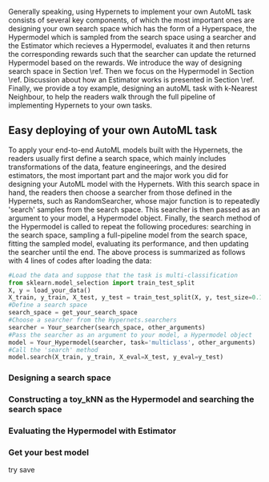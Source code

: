 Generally speaking, using Hypernets to implement your own AutoML task consists of several key components, of which the most important ones are designing your own search space which has the form of a Hyperspace, the Hypermodel which is sampled from the search space using a searcher and the Estimator which recieves a Hypermodel, evaluates it and then returns the corresponding rewards such that the searcher can update the returned Hypermodel based on the rewards. We introduce the way of designing search space in Section \ref. Then we focus on the Hypermodel in Section \ref. Discussion about how an Estimator works is presented in Section \ref. Finally, we provide a toy example, designing an autoML task with k-Nearest Neighbour, to help the readers walk through the full pipeline of implementing Hypernets to your own tasks.

## Easy deploying of your own AutoML task
To apply your end-to-end AutoML models built with the Hypernets, the readers usually first define a search space, which mainly includes transformations of the data, feature engineerings, and the desired estimators, the most important part and the major work you did for designing your AutoML model with the Hypernets. With this search space in hand, the readers then choose a searcher from those defined in the Hypernets, such as RandomSearcher, whose major function is to repeatedly 'search' samples from the search space. This searcher is then passed as an argument to your model, a Hypermodel object. Finally, the search method of the Hypermodel is called to repeat the following procedures: searching in the search space, sampling a full-pipeline model from the search space, fitting the sampled model, evaluating its performance, and then updating the searcher until the end. The above process is summarized as follows with 4 lines of codes after loading the data:
```python
#Load the data and suppose that the task is multi-classification
from sklearn.model_selection import train_test_split
X, y = load_your_data()
X_train, y_train, X_test, y_test = train_test_split(X, y, test_size=0.1)
#Define a search space
search_space = get_your_search_space
#Choose a searcher from the Hypernets.searchers
searcher = Your_searcher(search_space, other_arguments)
#Pass the searcher as an argument to your model, a Hypermodel object
model = Your_Hypermodel(searcher, task='multiclass', other_arguments)
#Call the 'search' method
model.search(X_train, y_train, X_eval=X_test, y_eval=y_test)
```

### Designing a search space

### Constructing a toy_kNN as the Hypermodel and searching the search space 

### Evaluating the Hypermodel with Estimator

### Get your best model
try save